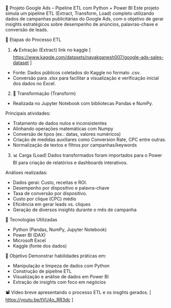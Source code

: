 🔄 Projeto Google Ads – Pipeline ETL com Python + Power BI
Este projeto simula um pipeline ETL (Extract, Transform, Load) completo utilizando dados de campanhas publicitárias do Google Ads, com o objetivo de gerar insights estratégicos sobre desempenho de anúncios, palavras-chave e conversão de leads.

🧩 Etapas do Processo ETL
1. 📥 Extração (Extract) link no kaggle [ https://www.kaggle.com/datasets/nayakganesh007/google-ads-sales-dataset ]
 - Fonte: Dados públicos coletados do Kaggle no formato .csv. 
- Conversão para .xlsx para facilitar a visualização e verificação inicial dos dados no Excel.

2. 🧹 Transformação (Transform)
- Realizada no Jupyter Notebook com bibliotecas Pandas e NumPy.

Principais atividades:
- Tratamento de dados nulos e inconsistentes
- Alinhando operações matemáticas com Numpy
- Conversão de tipos (ex.: datas, valores numéricos)
- Criação de medidas auxiliares como Conversion Rate, CPC entre outras. 
- Normalização de textos e filtros por campanhas/keywords

3. 📊 Carga (Load)
Dados transformados foram importados para o Power BI para criação de relatórios e dashboards interativos.

Análises realizadas:
- Dados gerai: Custo, receitas e ROI.
- Desempenho por dispositivo e palavra-chave
- Taxa de conversão por dispositivo.
- Custo por clique (CPC) médio
- Eficiência em gerar leads vs. cliques
- Geração de diversos insights durante o mês de campanha

🚀 Tecnologias Utilizadas
- Python (Pandas, NumPy, Jupyter Notebook)
- Power BI (DAX)
- Microsoft Excel
- Kaggle (fonte dos dados)

🎯 Objetivo
Demonstrar habilidades práticas em:
- Manipulação e limpeza de dados com Python
- Construção de pipeline ETL
- Visualização e análise de dados em Power BI
- Extração de insights com foco em negócios

📽️ Vídeo breve apresentando o processo ETL e os insghts gerados.
[ https://youtu.be/tVU4o_RR3dc ]
